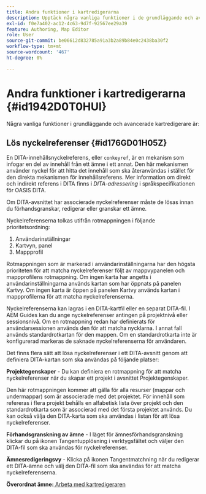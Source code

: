 ```yaml
---
title: Andra funktioner i kartredigerarna
description: Upptäck några vanliga funktioner i de grundläggande och avancerade kartredigeringsprogrammen. Lär dig hur du löser nyckelreferenser i kartredigeraren.
exl-id: f0e7a402-ac12-4c63-9d7f-92567ee29a39
feature: Authoring, Map Editor
role: User
source-git-commit: be06612d832785a91a3b2a89b84e0c2438ba30f2
workflow-type: tm+mt
source-wordcount: '467'
ht-degree: 0%

---
```


# Andra funktioner i kartredigerarna {#id1942D0T0HUI}

Några vanliga funktioner i grundläggande och avancerade kartredigerare är:

## Lös nyckelreferenser {#id176GD01H05Z}

En DITA-innehållsnyckelreferens, eller `conkeyref`, är en mekanism som infogar en del av innehåll från ett ämne i ett annat. Den här mekanismen använder nyckel för att hitta det innehåll som ska återanvändas i stället för den direkta mekanismen för innehållsreferens. Mer information om direkt och indirekt referens i DITA finns i *DITA-adressering* i språkspecifikationen för OASIS DITA.

Om DITA-avsnittet har associerade nyckelreferenser måste de lösas innan du förhandsgranskar, redigerar eller granskar ett ämne.

Nyckelreferenserna tolkas utifrån rotmappningen i följande prioritetsordning:

1. Användarinställningar
1. Kartvyn, panel
1. Mappprofil

Rotmappningen som är markerad i användarinställningarna har den högsta prioriteten för att matcha nyckelreferenser följt av mappvypanelen och mappprofilens rotmappning. Om ingen karta har angetts i användarinställningarna används kartan som har öppnats på panelen Kartvy. Om ingen karta är öppen på panelen Kartvy används kartan i mappprofilerna för att matcha nyckelreferenserna.

Nyckelreferenserna kan lagras i en DITA-kartfil eller en separat DITA-fil. I AEM Guides kan du ange nyckelreferenser antingen på projektnivå eller sessionsnivå. Om en rotmappning redan har definierats för användarsessionen används den för att matcha nycklarna. I annat fall används standardrotkartan för den mappen. Om en standardrotkarta inte är konfigurerad markeras de saknade nyckelreferenserna för användaren.

Det finns flera sätt att lösa nyckelreferenser i ett DITA-avsnitt genom att definiera DITA-kartan som ska användas på följande platser:

**Projektegenskaper** - Du kan definiera en rotmappning för att matcha nyckelreferenser när du skapar ett projekt i avsnittet Projektegenskaper.

Den här rotmappningen kommer att gälla för alla resurser \(mappar och undermappar\) som är associerade med det projektet. För innehåll som refereras i flera projekt behålls en alfabetisk lista över projekt och den standardrotkarta som är associerad med det första projektet används. Du kan också välja den DITA-karta som ska användas i listan för att lösa nyckelreferenser.

**Förhandsgranskning av ämne** - I läget för ämnesförhandsgranskning klickar du på ikonen Tangentupplösning i verktygsfältet och väljer den DITA-fil som ska användas för nyckelreferenser.

**Ämnesredigeringsvy** - Klicka på ikonen Tangentmatchning när du redigerar ett DITA-ämne och välj den DITA-fil som ska användas för att matcha nyckelreferenserna.

**Överordnat ämne:**[ Arbeta med kartredigeraren](map-editor.md)
